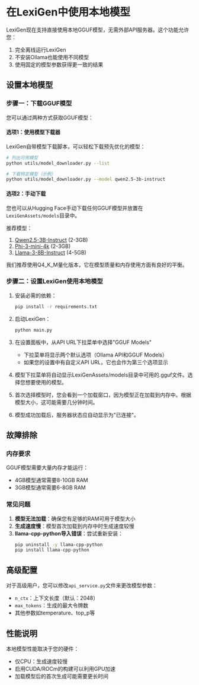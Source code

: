 # 在LexiGen中使用本地模型

LexiGen现在支持直接使用本地GGUF模型，无需外部API服务器。这个功能允许您：

1. 完全离线运行LexiGen
2. 不安装Ollama也能使用不同模型
3. 使用固定的模型参数获得更一致的结果

## 设置本地模型

### 步骤一：下载GGUF模型

您可以通过两种方式获取GGUF模型：

#### 选项1：使用模型下载器

LexiGen自带模型下载脚本，可以轻松下载预先优化的模型：

```bash
# 列出可用模型
python utils/model_downloader.py --list

# 下载特定模型（示例）
python utils/model_downloader.py --model qwen2.5-3b-instruct
```

#### 选项2：手动下载

您也可以从Hugging Face手动下载任何GGUF模型并放置在`LexiGenAssets/models`目录中。

推荐模型：
1. [Qwen2.5-3B-Instruct](https://huggingface.co/TheBloke/Qwen2.5-3B-Instruct-GGUF) (2-3GB)
2. [Phi-3-mini-4k](https://huggingface.co/TheBloke/phi-3-mini-4k-GGUF) (2-3GB)
3. [Llama-3-8B-Instruct](https://huggingface.co/TheBloke/Llama-3-8B-Instruct-GGUF) (4-5GB)

我们推荐使用Q4_K_M量化版本，它在模型质量和内存使用方面有良好的平衡。

### 步骤二：设置LexiGen使用本地模型

1. 安装必需的依赖：
   ```bash
   pip install -r requirements.txt
   ```

2. 启动LexiGen：
   ```bash
   python main.py
   ```

3. 在设置面板中，从API URL下拉菜单中选择"GGUF Models"
   - 下拉菜单将显示两个默认选项（Ollama API和GGUF Models）
   - 如果您的设置中有自定义API URL，它也会作为第三个选项显示

4. 模型下拉菜单将自动显示LexiGenAssets/models目录中可用的.gguf文件。选择您想要使用的模型。

5. 首次选择模型时，您会看到一个加载窗口，因为模型正在加载到内存中。根据模型大小，这可能需要几分钟时间。

6. 模型成功加载后，服务器状态应自动显示为"已连接"。

## 故障排除

### 内存要求

GGUF模型需要大量内存才能运行：
- 4GB模型通常需要8-10GB RAM
- 3GB模型通常需要6-8GB RAM

### 常见问题

1. **模型无法加载**：确保您有足够的RAM可用于模型大小
2. **生成速度慢**：模型首次加载到内存中时生成速度较慢
3. **llama-cpp-python导入错误**：尝试重新安装：
   ```bash
   pip uninstall -y llama-cpp-python
   pip install llama-cpp-python
   ```

## 高级配置

对于高级用户，您可以修改`api_service.py`文件来更改模型参数：
- `n_ctx`：上下文长度（默认：2048）
- `max_tokens`：生成的最大令牌数
- 其他参数如temperature、top_p等

## 性能说明

本地模型性能取决于您的硬件：
- 仅CPU：生成速度较慢
- 启用CUDA/ROCm的构建可以利用GPU加速
- 加载模型后的首次生成可能需要更长时间 